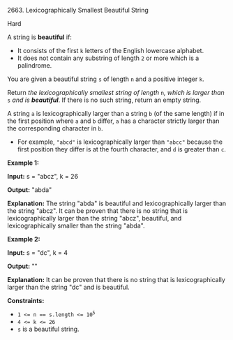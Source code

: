 2663\. Lexicographically Smallest Beautiful String

Hard

A string is **beautiful** if:

*   It consists of the first `k` letters of the English lowercase alphabet.
*   It does not contain any substring of length `2` or more which is a palindrome.

You are given a beautiful string `s` of length `n` and a positive integer `k`.

Return _the lexicographically smallest string of length_ `n`_, which is larger than_ `s` _and is **beautiful**_. If there is no such string, return an empty string.

A string `a` is lexicographically larger than a string `b` (of the same length) if in the first position where `a` and `b` differ, `a` has a character strictly larger than the corresponding character in `b`.

*   For example, `"abcd"` is lexicographically larger than `"abcc"` because the first position they differ is at the fourth character, and `d` is greater than `c`.

**Example 1:**

**Input:** s = "abcz", k = 26

**Output:** "abda"

**Explanation:** The string "abda" is beautiful and lexicographically larger than the string "abcz". It can be proven that there is no string that is lexicographically larger than the string "abcz", beautiful, and lexicographically smaller than the string "abda".

**Example 2:**

**Input:** s = "dc", k = 4

**Output:** ""

**Explanation:** It can be proven that there is no string that is lexicographically larger than the string "dc" and is beautiful.

**Constraints:**

*   <code>1 <= n == s.length <= 10<sup>5</sup></code>
*   `4 <= k <= 26`
*   `s` is a beautiful string.